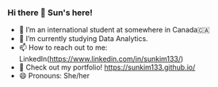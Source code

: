 ### Hi there 👋 Sun's here!

- 🔭 I’m an international student at somewhere in Canada🇨🇦
- 🌱 I’m currently studying Data Analytics.
- 📫 How to reach out to me: LinkedIn(https://www.linkedin.com/in/sunkim133/)
- 👀 Check out my portfolio! https://sunkim133.github.io/
- 😄 Pronouns: She/her
